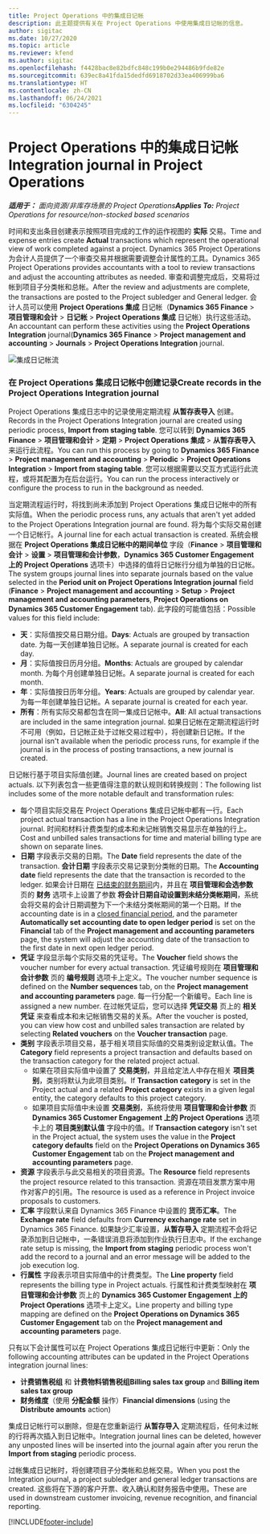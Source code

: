 ```yaml
---
title: Project Operations 中的集成日记帐
description: 此主题提供有关在 Project Operations 中使用集成日记帐的信息。
author: sigitac
ms.date: 10/27/2020
ms.topic: article
ms.reviewer: kfend
ms.author: sigitac
ms.openlocfilehash: f4428bac8e82bdfc848c199b0e294486b9fde82e
ms.sourcegitcommit: 639ec8a41fda15dedfd6918702d33ea406999ba6
ms.translationtype: HT
ms.contentlocale: zh-CN
ms.lasthandoff: 06/24/2021
ms.locfileid: "6304245"
---
```

# <a name="integration-journal-in-project-operations"></a><span data-ttu-id="4a529-103">Project Operations 中的集成日记帐</span><span class="sxs-lookup"><span data-stu-id="4a529-103">Integration journal in Project Operations</span></span>

<span data-ttu-id="4a529-104">_**适用于：** 面向资源/非库存场景的 Project Operations_</span><span class="sxs-lookup"><span data-stu-id="4a529-104">_**Applies To:** Project Operations for resource/non-stocked based scenarios_</span></span>

<span data-ttu-id="4a529-105">时间和支出条目创建表示按照项目完成的工作的运作视图的 **实际** 交易。</span><span class="sxs-lookup"><span data-stu-id="4a529-105">Time and expense entries create **Actual** transactions which represent the operational view of work completed against a project.</span></span> <span data-ttu-id="4a529-106">Dynamics 365 Project Operations 为会计人员提供了一个审查交易并根据需要调整会计属性的工具。</span><span class="sxs-lookup"><span data-stu-id="4a529-106">Dynamics 365 Project Operations provides accountants with a tool to review transactions and adjust the accounting attributes as needed.</span></span> <span data-ttu-id="4a529-107">审查和调整完成后，交易将过帐到项目子分类帐和总帐。</span><span class="sxs-lookup"><span data-stu-id="4a529-107">After the review and adjustments are complete, the transactions are posted to the Project subledger and General ledger.</span></span> <span data-ttu-id="4a529-108">会计人员可以使用 **Project Operations 集成** 日记帐（**Dynamics 365 Finance** > **项目管理和会计** > **日记帐** > **Project Operations 集成** 日记帐）执行这些活动。</span><span class="sxs-lookup"><span data-stu-id="4a529-108">An accountant can perform these activities using the **Project Operations Integration** journal(**Dynamics 365 Finance** > **Project management and accounting** > **Journals** > **Project Operations Integration** journal.</span></span>

![集成日记帐流](./media/IntegrationJournal.png)

### <a name="create-records-in-the-project-operations-integration-journal"></a><span data-ttu-id="4a529-110">在 Project Operations 集成日记帐中创建记录</span><span class="sxs-lookup"><span data-stu-id="4a529-110">Create records in the Project Operations Integration journal</span></span>

<span data-ttu-id="4a529-111">Project Operations 集成日志中的记录使用定期流程 **从暂存表导入** 创建。</span><span class="sxs-lookup"><span data-stu-id="4a529-111">Records in the Project Operations Integration journal are created using periodic process, **Import from staging table**.</span></span> <span data-ttu-id="4a529-112">您可以转到 **Dynamics 365 Finance** > **项目管理和会计** > **定期** > **Project Operations 集成** > **从暂存表导入** 来运行此流程。</span><span class="sxs-lookup"><span data-stu-id="4a529-112">You can run this process by going to **Dynamics 365 Finance** > **Project management and accounting** > **Periodic** > **Project Operations Integration** > **Import from staging table**.</span></span> <span data-ttu-id="4a529-113">您可以根据需要以交互方式运行此流程，或将其配置为在后台运行。</span><span class="sxs-lookup"><span data-stu-id="4a529-113">You can run the process interactively or configure the process to run in the background as needed.</span></span>

<span data-ttu-id="4a529-114">当定期流程运行时，将找到尚未添加到 Project Operations 集成日记帐中的所有实际值。</span><span class="sxs-lookup"><span data-stu-id="4a529-114">When the periodic process runs, any actuals that aren't yet added to the Project Operations Integration journal are found.</span></span> <span data-ttu-id="4a529-115">将为每个实际交易创建一个日记帐行。</span><span class="sxs-lookup"><span data-stu-id="4a529-115">A journal line for each actual transaction is created.</span></span>
<span data-ttu-id="4a529-116">系统会根据在 **Project Operations 集成日记帐中的期间单位** 字段（**Finance** > **项目管理和会计** > **设置** > **项目管理和会计参数**，**Dynamics 365 Customer Engagement 上的 Project Operations** 选项卡）中选择的值将日记帐行分组为单独的日记帐。</span><span class="sxs-lookup"><span data-stu-id="4a529-116">The system groups journal lines into separate journals based on the value selected in the **Period unit on Project Operations Integration journal** field (**Finance** > **Project management and accounting** > **Setup** > **Project management and accounting parameters**, **Project Operations on Dynamics 365 Customer Engagement** tab).</span></span> <span data-ttu-id="4a529-117">此字段的可能值包括：</span><span class="sxs-lookup"><span data-stu-id="4a529-117">Possible values for this field include:</span></span>

  - <span data-ttu-id="4a529-118">**天**：实际值按交易日期分组。</span><span class="sxs-lookup"><span data-stu-id="4a529-118">**Days**: Actuals are grouped by transaction date.</span></span> <span data-ttu-id="4a529-119">为每一天创建单独日记帐。</span><span class="sxs-lookup"><span data-stu-id="4a529-119">A separate journal is created for each day.</span></span>
  - <span data-ttu-id="4a529-120">**月**：实际值按日历月分组。</span><span class="sxs-lookup"><span data-stu-id="4a529-120">**Months**: Actuals are grouped by calendar month.</span></span> <span data-ttu-id="4a529-121">为每个月创建单独日记帐。</span><span class="sxs-lookup"><span data-stu-id="4a529-121">A separate journal is created for each month.</span></span>
  - <span data-ttu-id="4a529-122">**年**：实际值按日历年分组。</span><span class="sxs-lookup"><span data-stu-id="4a529-122">**Years**: Actuals are grouped by calendar year.</span></span> <span data-ttu-id="4a529-123">为每一年创建单独日记帐。</span><span class="sxs-lookup"><span data-stu-id="4a529-123">A separate journal is created for each year.</span></span>
  - <span data-ttu-id="4a529-124">**所有**：所有实际交易都包含在同一集成日记帐中。</span><span class="sxs-lookup"><span data-stu-id="4a529-124">**All**: All actual transactions are included in the same integration journal.</span></span> <span data-ttu-id="4a529-125">如果日记帐在定期流程运行时不可用（例如，日记帐正处于过帐交易过程中），将创建新日记帐。</span><span class="sxs-lookup"><span data-stu-id="4a529-125">If the journal isn't available when the periodic process runs, for example if the journal is in the process of posting transactions, a new journal is created.</span></span>

<span data-ttu-id="4a529-126">日记帐行基于项目实际值创建。</span><span class="sxs-lookup"><span data-stu-id="4a529-126">Journal lines are created based on project actuals.</span></span> <span data-ttu-id="4a529-127">以下列表包含一些更值得注意的默认规则和转换规则：</span><span class="sxs-lookup"><span data-stu-id="4a529-127">The following list includes some of the more notable default and transformation rules:</span></span>

  - <span data-ttu-id="4a529-128">每个项目实际交易在 Project Operations 集成日记帐中都有一行。</span><span class="sxs-lookup"><span data-stu-id="4a529-128">Each project actual transaction has a line in the Project Operations Integration journal.</span></span> <span data-ttu-id="4a529-129">时间和材料计费类型的成本和未记帐销售交易显示在单独的行上。</span><span class="sxs-lookup"><span data-stu-id="4a529-129">Cost and unbilled sales transactions for time and material billing type are shown on separate lines.</span></span>
  - <span data-ttu-id="4a529-130">**日期** 字段表示交易的日期。</span><span class="sxs-lookup"><span data-stu-id="4a529-130">The **Date** field represents the date of the transaction.</span></span> <span data-ttu-id="4a529-131">**会计日期** 字段表示交易记录到分类帐的日期。</span><span class="sxs-lookup"><span data-stu-id="4a529-131">The **Accounting date** field represents the date that the transaction is recorded to the ledger.</span></span> <span data-ttu-id="4a529-132">如果会计日期在 [已结束的财务期间](/dynamics365/finance/general-ledger/close-general-ledger-at-period-end)内，并且在 **项目管理和会选参数** 页的 **财务** 选项卡上设置了参数 **将会计日期自动设置到未结分类帐期间**，系统会将交易的会计日期调整为下一个未结分类帐期间的第一个日期。</span><span class="sxs-lookup"><span data-stu-id="4a529-132">If the accounting date is in a [closed financial period](/dynamics365/finance/general-ledger/close-general-ledger-at-period-end), and the parameter **Automatically set accounting date to open ledger period** is set on the **Financial** tab of the **Project management and accounting parameters** page, the system will adjust the accounting date of the transaction to the first date in next open ledger period.</span></span>
  - <span data-ttu-id="4a529-133">**凭证** 字段显示每个实际交易的凭证号。</span><span class="sxs-lookup"><span data-stu-id="4a529-133">The **Voucher** field shows the voucher number for every actual transaction.</span></span> <span data-ttu-id="4a529-134">凭证编号规则在 **项目管理和会计参数** 页的 **编号规则** 选项卡上定义。</span><span class="sxs-lookup"><span data-stu-id="4a529-134">The voucher number sequence is defined on the **Number sequences** tab, on the **Project management and accounting parameters** page.</span></span> <span data-ttu-id="4a529-135">每一行分配一个新编号。</span><span class="sxs-lookup"><span data-stu-id="4a529-135">Each line is assigned a new number.</span></span> <span data-ttu-id="4a529-136">在过帐凭证后，您可以选择 **凭证交易** 页上的 **相关凭证** 来查看成本和未记帐销售交易的关系。</span><span class="sxs-lookup"><span data-stu-id="4a529-136">After the voucher is posted, you can view how cost and unbilled sales transaction are related by selecting **Related vouchers** on the **Voucher transaction** page.</span></span>
  - <span data-ttu-id="4a529-137">**类别** 字段表示项目交易，基于相关项目实际值的交易类别设定默认值。</span><span class="sxs-lookup"><span data-stu-id="4a529-137">The **Category** field represents a project transaction and defaults based on the transaction category for the related project actual.</span></span>
    - <span data-ttu-id="4a529-138">如果在项目实际值中设置了 **交易类别**，并且给定法人中存在相关 **项目类别**，类别将默认为此项目类别。</span><span class="sxs-lookup"><span data-stu-id="4a529-138">If **Transaction category** is set in the Project actual and a related **Project category** exists in a given legal entity, the category defaults to this project category.</span></span>
    - <span data-ttu-id="4a529-139">如果项目实际值中未设置 **交易类别**，系统将使用 **项目管理和会计参数** 页 **Dynamics 365 Customer Engagement 上的 Project Operations** 选项卡上的 **项目类别默认值** 字段中的值。</span><span class="sxs-lookup"><span data-stu-id="4a529-139">If **Transaction category** isn't set in the Project actual, the system uses the value in the **Project category defaults** field on the **Project Operations on Dynamics 365 Customer Engagement** tab on the **Project management and accounting parameters** page.</span></span>
  - <span data-ttu-id="4a529-140">**资源** 字段表示与此交易相关的项目资源。</span><span class="sxs-lookup"><span data-stu-id="4a529-140">The **Resource** field represents the project resource related to this transaction.</span></span> <span data-ttu-id="4a529-141">资源在项目发票方案中用作对客户的引用。</span><span class="sxs-lookup"><span data-stu-id="4a529-141">The resource is used as a reference in Project invoice proposals to customers.</span></span>
  - <span data-ttu-id="4a529-142">**汇率** 字段默认来自 Dynamics 365 Finance 中设置的 **货币汇率**。</span><span class="sxs-lookup"><span data-stu-id="4a529-142">The **Exchange rate** field defaults from **Currency exchange rate** set in Dynamics 365 Finance.</span></span> <span data-ttu-id="4a529-143">如果缺少汇率设置，**从暂存导入** 定期流程不会将记录添加到日记帐中，一条错误消息将添加到作业执行日志中。</span><span class="sxs-lookup"><span data-stu-id="4a529-143">If the exchange rate setup is missing, the **Import from staging** periodic process won't add the record to a journal and an error message will be added to the job execution log.</span></span>
  - <span data-ttu-id="4a529-144">**行属性** 字段表示项目实际值中的计费类型。</span><span class="sxs-lookup"><span data-stu-id="4a529-144">The **Line property** field represents the billing type in Project actuals.</span></span> <span data-ttu-id="4a529-145">行属性和计费类型映射在 **项目管理和会计参数** 页上的 **Dynamics 365 Customer Engagement 上的 Project Operations** 选项卡上定义。</span><span class="sxs-lookup"><span data-stu-id="4a529-145">Line property and billing type mapping are defined on the **Project Operations on Dynamics 365 Customer Engagement** tab on the **Project management and accounting parameters** page.</span></span>

<span data-ttu-id="4a529-146">只有以下会计属性可以在 Project Operations 集成日记帐行中更新：</span><span class="sxs-lookup"><span data-stu-id="4a529-146">Only the following accounting attributes can be updated in the Project Operations integration journal lines:</span></span>

- <span data-ttu-id="4a529-147">**计费销售税组** 和 **计费物料销售税组**</span><span class="sxs-lookup"><span data-stu-id="4a529-147">**Billing sales tax group** and **Billing item sales tax group**</span></span>
- <span data-ttu-id="4a529-148">**财务维度**（使用 **分配金额** 操作）</span><span class="sxs-lookup"><span data-stu-id="4a529-148">**Financial dimensions** (using the **Distribute amounts** action)</span></span>

<span data-ttu-id="4a529-149">集成日记帐行可以删除，但是在您重新运行 **从暂存导入** 定期流程后，任何未过帐的行将再次插入到日记帐中。</span><span class="sxs-lookup"><span data-stu-id="4a529-149">Integration journal lines can be deleted, however any unposted lines will be inserted into the journal again after you rerun the **Import from staging** periodic process.</span></span>

<span data-ttu-id="4a529-150">过帐集成日记帐时，将创建项目子分类帐和总帐交易。</span><span class="sxs-lookup"><span data-stu-id="4a529-150">When you post the Integration journal, a project subledger and general ledger transactions are created.</span></span> <span data-ttu-id="4a529-151">这些将在下游的客户开票、收入确认和财务报告中使用。</span><span class="sxs-lookup"><span data-stu-id="4a529-151">These are used in downstream customer invoicing, revenue recognition, and financial reporting.</span></span>


[!INCLUDE[footer-include](../includes/footer-banner.md)]
